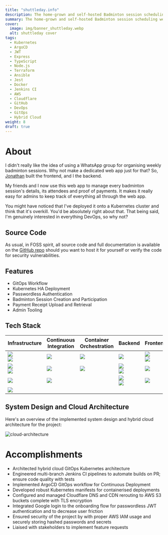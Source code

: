 ```yaml
---
title: "shuttleday.info"
description: The home-grown and self-hosted Badminton session scheduling web app.
summary: The home-grown and self-hosted Badminton session scheduling web app.
cover:
  image: img/banner_shuttleday.webp
  alt: shuttleday cover
tags:
  - Kubernetes
  - ArgoCD
  - JWT
  - Express
  - TypeScript
  - Node.js
  - Terraform
  - Ansible
  - Jest
  - Docker
  - Jenkins CI
  - AWS
  - Cloudflare
  - GitHub
  - DevOps
  - GitOps
  - Hybrid Cloud
weight: 8
draft: true
---
```


[aws]: https://img.shields.io/badge/Amazon_AWS-FF9900?style=for-the-badge&logo=amazonaws&logoColor=white
[red-hat]: https://img.shields.io/badge/Red%20Hat-EE0000?style=for-the-badge&logo=redhat&logoColor=white
[terraform]: https://img.shields.io/badge/Terraform-7B42BC?style=for-the-badge&logo=terraform&logoColor=white
[ansible]: https://img.shields.io/badge/Ansible-000000?style=for-the-badge&logo=ansible&logoColor=white
[nginx]: https://img.shields.io/badge/Nginx-009639?style=for-the-badge&logo=nginx&logoColor=white
[cloudflare]: https://img.shields.io/badge/Cloudflare-F38020?style=for-the-badge&logo=Cloudflare&logoColor=white
[jenkins]: https://img.shields.io/badge/Jenkins-D24939?style=for-the-badge&logo=Jenkins&logoColor=white
[jest]: https://img.shields.io/badge/Jest-C21325?style=for-the-badge&logo=jest&logoColor=white
[docker]: https://img.shields.io/badge/Docker-2CA5E0?style=for-the-badge&logo=docker&logoColor=white
[kubernetes]: https://img.shields.io/badge/kubernetes-326ce5.svg?&style=for-the-badge&logo=kubernetes&logoColor=white
[argocd]: https://img.shields.io/badge/Argo%20CD-1e0b3e?style=for-the-badge&logo=argo&logoColor=#d16044
[mongodb]: https://img.shields.io/badge/MongoDB-4EA94B?style=for-the-badge&logo=mongodb&logoColor=white
[nodejs]: https://img.shields.io/badge/Node.js-339933?style=for-the-badge&logo=nodedotjs&logoColor=white
[typescript]: https://img.shields.io/badge/TypeScript-007ACC?style=for-the-badge&logo=typescript&logoColor=white
[expressjs]: https://img.shields.io/badge/Express.js-000000?style=for-the-badge&logo=express&logoColor=white
[jwt]: https://img.shields.io/badge/JWT-000000?style=for-the-badge&logo=JSON%20web%20tokens&logoColor=white
[react]: https://img.shields.io/badge/React-20232A?style=for-the-badge&logo=react&logoColor=61DAFB
[javascript]: https://img.shields.io/badge/JavaScript-323330?style=for-the-badge&logo=javascript&logoColor=F7DF1E
[webpack]: https://img.shields.io/badge/Webpack-8DD6F9?style=for-the-badge&logo=Webpack&logoColor=white
[material-ui]: https://img.shields.io/badge/Material%20UI-007FFF?style=for-the-badge&logo=mui&logoColor=white

# About

I didn't really like the idea of using a WhatsApp group for organising weekly badminton sessions. Why not make a dedicated web app just for that? So, [Jonathan](https://tjonathan.com) built the frontend, and I the backend.

My friends and I now use this web app to manage every badminton session's details, its attendees and proof of payments. It makes it really easy for admins to keep track of everything all through the web app.

You might have noticed that I've deployed it onto a Kubernetes cluster and think that it's overkill. You'd be absolutely right about that. That being said, I'm genuinely interested in everything DevOps, so why not?

## Source Code

As usual, in FOSS spirit, all source code and full documentation is available on the [GitHub repo](https://github.com/shuttleday/shuttleday) should you want to host it for yourself or verify the code for security vulnerabilities.

## Features

- GitOps Workflow
- Kubernetes HA Deployment
- Passwordless Authentication
- Badminton Session Creation and Participation
- Payment Receipt Upload and Retrieval
- Admin Tooling

## Tech Stack

| Infrastructure                   | Continuous Integration | Container Orchestration | Backend                          | Frontend                        |
| -------------------------------- | ---------------------- | ----------------------- | -------------------------------- | ------------------------------- |
| ![][aws] <br> ![][red-hat]       | ![][jenkins]           | ![][kubernetes]         | ![][mongodb]                     | ![][react] <br> ![][javascript] |
| ![][terraform] <br> ![][ansible] | ![][jest]              | ![][argocd]             | ![][nodejs] <br> ![][typescript] | ![][webpack]                    |
| ![][nginx]                       | ![][docker]            |                         | ![][expressjs] <br> ![][jwt]     | ![][material-ui]                |
| ![][cloudflare]                  |                        |                         |                                  |                                 |

## System Design and Cloud Architecture

Here's an overview of the implemented system design and hybrid cloud architecture for the project:

![cloud-architecture](https://github.com/shuttleday/shuttleday/blob/main/docs/images/systemArchitecture.webp?raw=true)

# Accomplishments

- Architected hybrid cloud GitOps Kubernetes architecture
- Engineered multi-branch Jenkins CI pipelines to automate builds on PR; ensure code quality with tests
- Implemented ArgoCD GitOps workflow for Continuous Deployment
- Developed robust Kubernetes manifests for containerised deployments
- Configured and managed Cloudflare DNS and CDN rerouting to AWS S3 buckets complete with TLS encryption
- Integrated Google login to the onboarding flow for passwordless JWT authentication and to decrease user friction
- Ensured security of the project by with proper AWS IAM usage and securely storing hashed passwords and secrets
- Liaised with stakeholders to implement feature requests
